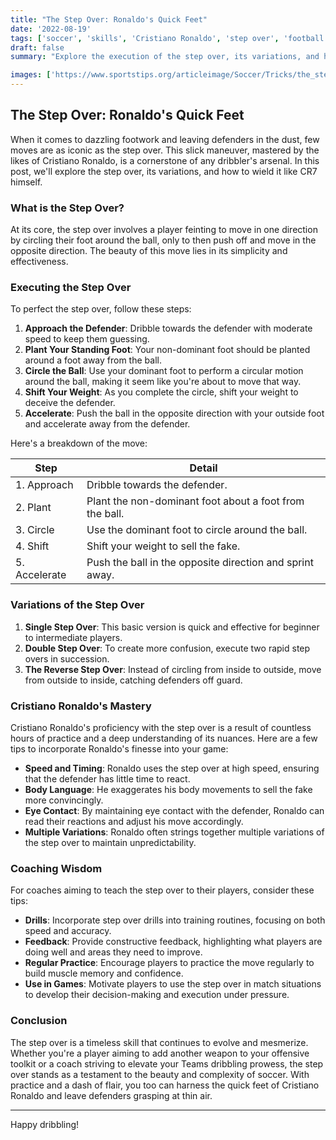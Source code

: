 ```yaml
---
title: "The Step Over: Ronaldo's Quick Feet"
date: '2022-08-19'
tags: ['soccer', 'skills', 'Cristiano Ronaldo', 'step over', 'football', 'technique', 'tricks', 'defenders', 'coaching wisdom']
draft: false
summary: "Explore the execution of the step over, its variations, and how players like Cristiano Ronaldo use it to wrong-foot defenders."

images: ['https://www.sportstips.org/articleimage/Soccer/Tricks/the_step_over_ronaldo.webp']
---
```


## The Step Over: Ronaldo's Quick Feet

When it comes to dazzling footwork and leaving defenders in the dust, few moves are as iconic as the step over. This slick maneuver, mastered by the likes of Cristiano Ronaldo, is a cornerstone of any dribbler's arsenal. In this post, we'll explore the step over, its variations, and how to wield it like CR7 himself.

### What is the Step Over?

At its core, the step over involves a player feinting to move in one direction by circling their foot around the ball, only to then push off and move in the opposite direction. The beauty of this move lies in its simplicity and effectiveness.

### Executing the Step Over

To perfect the step over, follow these steps:
1. **Approach the Defender**: Dribble towards the defender with moderate speed to keep them guessing.
2. **Plant Your Standing Foot**: Your non-dominant foot should be planted around a foot away from the ball.
3. **Circle the Ball**: Use your dominant foot to perform a circular motion around the ball, making it seem like you're about to move that way.
4. **Shift Your Weight**: As you complete the circle, shift your weight to deceive the defender.
5. **Accelerate**: Push the ball in the opposite direction with your outside foot and accelerate away from the defender.

Here's a breakdown of the move:

| Step | Detail |
|------|--------|
| 1. Approach | Dribble towards the defender. |
| 2. Plant | Plant the non-dominant foot about a foot from the ball. |
| 3. Circle | Use the dominant foot to circle around the ball. |
| 4. Shift | Shift your weight to sell the fake. |
| 5. Accelerate | Push the ball in the opposite direction and sprint away.|

### Variations of the Step Over

1. **Single Step Over**: This basic version is quick and effective for beginner to intermediate players.
2. **Double Step Over**: To create more confusion, execute two rapid step overs in succession.
3. **The Reverse Step Over**: Instead of circling from inside to outside, move from outside to inside, catching defenders off guard.

### Cristiano Ronaldo's Mastery

Cristiano Ronaldo's proficiency with the step over is a result of countless hours of practice and a deep understanding of its nuances. Here are a few tips to incorporate Ronaldo's finesse into your game:

- **Speed and Timing**: Ronaldo uses the step over at high speed, ensuring that the defender has little time to react.
- **Body Language**: He exaggerates his body movements to sell the fake more convincingly.
- **Eye Contact**: By maintaining eye contact with the defender, Ronaldo can read their reactions and adjust his move accordingly.
- **Multiple Variations**: Ronaldo often strings together multiple variations of the step over to maintain unpredictability.

### Coaching Wisdom

For coaches aiming to teach the step over to their players, consider these tips:

- **Drills**: Incorporate step over drills into training routines, focusing on both speed and accuracy.
- **Feedback**: Provide constructive feedback, highlighting what players are doing well and areas they need to improve.
- **Regular Practice**: Encourage players to practice the move regularly to build muscle memory and confidence.
- **Use in Games**: Motivate players to use the step over in match situations to develop their decision-making and execution under pressure.

### Conclusion

The step over is a timeless skill that continues to evolve and mesmerize. Whether you're a player aiming to add another weapon to your offensive toolkit or a coach striving to elevate your Teams dribbling prowess, the step over stands as a testament to the beauty and complexity of soccer. With practice and a dash of flair, you too can harness the quick feet of Cristiano Ronaldo and leave defenders grasping at thin air.

---

Happy dribbling!